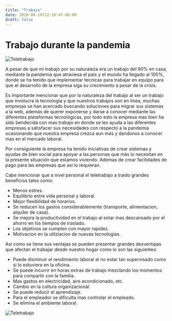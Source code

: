 ```yaml
---
title: "Trabajo"
date: 2020-08-10T22:10:47-06:00
draft: false
---
```

# Trabajo durante la pandemia

![Teletrabajo](https://www.panoramadigital.co.cr/wp-content/uploads/2019/08/teletrabajo.jpg)

A pesar de que mi trabajo por su naturaleza era un trabajo del 90% en casa, mediante la pandemia que atraviesa el pais y el mundo ha llegado al 100%, donde se ha tenido que implementar tecnicas para trabajar en equipo para que el desarrollo de la empresa siga su crecimiento a pesar de la crisis.

Es importante mencionar que por la naturaleza del trabajo al ser un trabajo que involucra la tecnología y que nuestros trabajos son en línea, muchas empresas se han acercado buscando soluciones para migrar sus sistemas a la web, además de querer exponerse y darse a conocer mediante las diferentes plataformas tecnológicas, por todo esto la empresa mas bien ha sido bendecida con mas trabajo en donde se les ayuda a las diferentes empresas a satisfacer sus necesidades con respecto a la pandemia ocasionando que nuestra empresa crezca aun más y dandonos a conocer mas en el mercado laboral. 

Por consiguiente la empresa ha tenido iniciativas de crear sistemas y ayudas de bien social para apoyar a las personas que más lo necesitan en la presente situación que estamos viviendo. Ademas de crear facilidades de pago para las empresas que asi lo requieran.

Cabe mencionar que a nivel personal el teletrabajo a traido grandes beneficios tales como:
- Menos estres.
- Equilibrio entre vida personal y laboral.
- Mejor flexibilidad de horarios.
- Se reducen los gastos considerablemente (transporte, alimentacion, alquiler de casa).
- Se mejora la producitvidad en el trabajo al estar mas descansado por el ahorro en los tiempos de traslado.
- Los objetivos se cumplen con mayor rapidez.
- Motivacion en la utilziacion de nuevas tecnologias.

Asi como se tiene sus ventajas se pueden presentar grandes desventajas que afectan el trabajar desde nuestro hogar como lo son las siguientes:

- Puede disminuir el rendimiento laboral al no estar tan supervisado como si lo estuviera en la oficina.
- Se puede incurrir en horas extras de trabajo mezclando los momentos para compartir con la familia.
- Mas gastos en electricidad, aire acondicionado, etc.
- Cambio en la cultura organizacional.
- Se puede reducir el aprendizaje.
- Para el empleador se dificulta mas controlar el empleado.
- Se elimina el ambiente laboral.

![Teletrabajo](https://blogs.imf-formacion.com/blog/prevencion-riesgos-laborales/wp-content/uploads/2016/04/TELETRABAJO.jpg)
